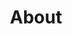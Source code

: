 ---
title : "About"
intro: "We are The Backward River team, members of the Freshwater Lab at the University of Illinois Chicago, an interdisciplinary consortium founded and directed by Rachel Havrelock. As artists, city planners, writers, scientists and scholars in Chicago, we bring a multi-faceted approach to reimagining a thriving watershed with equitable access to a healthy river system. Our team formed in May 2020, amid record flooding in Chicago and the first wave of the COVID-19 pandemic. In response to the urgent need for addressing the environmental and public health impacts of our current water infrastructure, we created and designed The Backward River. During a time of global pandemic, economic meltdown, mounting violence toward Black and Indigenous people of color and the rise of a civil rights movement, we studied how the Chicago Area Waterway System produced the city and conditions in which we live and began to envision their transformation."
---